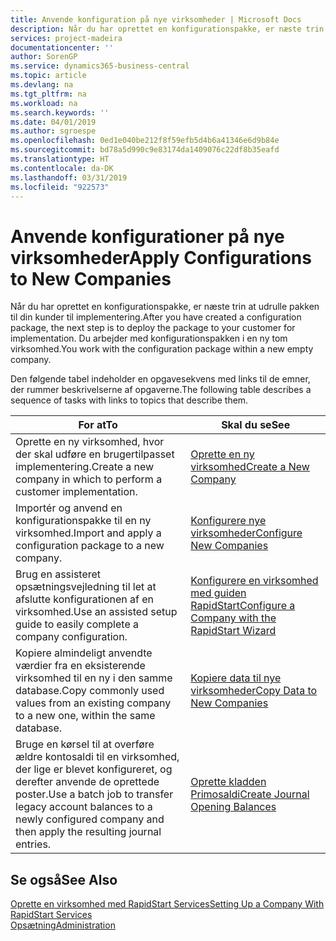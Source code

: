 ```yaml
---
title: Anvende konfiguration på nye virksomheder | Microsoft Docs
description: Når du har oprettet en konfigurationspakke, er næste trin at udrulle pakken til din kunder til implementering. Du kan bruge konfigurationen med en ny tom virksomhed.
services: project-madeira
documentationcenter: ''
author: SorenGP
ms.service: dynamics365-business-central
ms.topic: article
ms.devlang: na
ms.tgt_pltfrm: na
ms.workload: na
ms.search.keywords: ''
ms.date: 04/01/2019
ms.author: sgroespe
ms.openlocfilehash: 0ed1e040be212f8f59efb5d4b6a41346e6d9b84e
ms.sourcegitcommit: bd78a5d990c9e83174da1409076c22df8b35eafd
ms.translationtype: HT
ms.contentlocale: da-DK
ms.lasthandoff: 03/31/2019
ms.locfileid: "922573"
---
```

# <a name="apply-configurations-to-new-companies"></a><span data-ttu-id="f09be-104">Anvende konfigurationer på nye virksomheder</span><span class="sxs-lookup"><span data-stu-id="f09be-104">Apply Configurations to New Companies</span></span>
<span data-ttu-id="f09be-105">Når du har oprettet en konfigurationspakke, er næste trin at udrulle pakken til din kunder til implementering.</span><span class="sxs-lookup"><span data-stu-id="f09be-105">After you have created a configuration package, the next step is to deploy the package to your customer for implementation.</span></span> <span data-ttu-id="f09be-106">Du arbejder med konfigurationspakken i en ny tom virksomhed.</span><span class="sxs-lookup"><span data-stu-id="f09be-106">You work with the configuration package within a new empty company.</span></span>  

 <span data-ttu-id="f09be-107">Den følgende tabel indeholder en opgavesekvens med links til de emner, der rummer beskrivelserne af opgaverne.</span><span class="sxs-lookup"><span data-stu-id="f09be-107">The following table describes a sequence of tasks with links to topics that describe them.</span></span>

|<span data-ttu-id="f09be-108">**For at**</span><span class="sxs-lookup"><span data-stu-id="f09be-108">**To**</span></span>|<span data-ttu-id="f09be-109">**Skal du se**</span><span class="sxs-lookup"><span data-stu-id="f09be-109">**See**</span></span>|  
|------------|-------------|  
|<span data-ttu-id="f09be-110">Oprette en ny virksomhed, hvor der skal udføre en brugertilpasset implementering.</span><span class="sxs-lookup"><span data-stu-id="f09be-110">Create a new company in which to perform a customer implementation.</span></span>|[<span data-ttu-id="f09be-111">Oprette en ny virksomhed</span><span class="sxs-lookup"><span data-stu-id="f09be-111">Create a New Company</span></span>](admin-how-to-create-a-new-company.md)|  
|<span data-ttu-id="f09be-112">Importér og anvend en konfigurationspakke til en ny virksomhed.</span><span class="sxs-lookup"><span data-stu-id="f09be-112">Import and apply a configuration package to a new company.</span></span>|[<span data-ttu-id="f09be-113">Konfigurere nye virksomheder</span><span class="sxs-lookup"><span data-stu-id="f09be-113">Configure New Companies</span></span>](admin-how-to-configure-new-companies.md)|  
|<span data-ttu-id="f09be-114">Brug en assisteret opsætningsvejledning til let at afslutte konfigurationen af en virksomhed.</span><span class="sxs-lookup"><span data-stu-id="f09be-114">Use an assisted setup guide to easily complete a company configuration.</span></span>|[<span data-ttu-id="f09be-115">Konfigurere en virksomhed med guiden RapidStart</span><span class="sxs-lookup"><span data-stu-id="f09be-115">Configure a Company with the RapidStart Wizard</span></span>](admin-how-to-configure-a-company-with-the-rapidstart-wizard.md)|
|<span data-ttu-id="f09be-116">Kopiere almindeligt anvendte værdier fra en eksisterende virksomhed til en ny i den samme database.</span><span class="sxs-lookup"><span data-stu-id="f09be-116">Copy commonly used values from an existing company to a new one, within the same database.</span></span>|[<span data-ttu-id="f09be-117">Kopiere data til nye virksomheder</span><span class="sxs-lookup"><span data-stu-id="f09be-117">Copy Data to New Companies</span></span>](admin-how-to-copy-data-to-new-companies.md)|  
|<span data-ttu-id="f09be-118">Bruge en kørsel til at overføre ældre kontosaldi til en virksomhed, der lige er blevet konfigureret, og derefter anvende de oprettede poster.</span><span class="sxs-lookup"><span data-stu-id="f09be-118">Use a batch job to transfer legacy account balances to a newly configured company and then apply the resulting journal entries.</span></span>|[<span data-ttu-id="f09be-119">Oprette kladden Primosaldi</span><span class="sxs-lookup"><span data-stu-id="f09be-119">Create Journal Opening Balances</span></span>](admin-how-to-create-journal-opening-balances.md)|  

## <a name="see-also"></a><span data-ttu-id="f09be-120">Se også</span><span class="sxs-lookup"><span data-stu-id="f09be-120">See Also</span></span>  
[<span data-ttu-id="f09be-121">Oprette en virksomhed med RapidStart Services</span><span class="sxs-lookup"><span data-stu-id="f09be-121">Setting Up a Company With RapidStart Services</span></span>](admin-set-up-a-company-with-rapidstart.md)  
[<span data-ttu-id="f09be-122">Opsætning</span><span class="sxs-lookup"><span data-stu-id="f09be-122">Administration</span></span>](admin-setup-and-administration.md)
